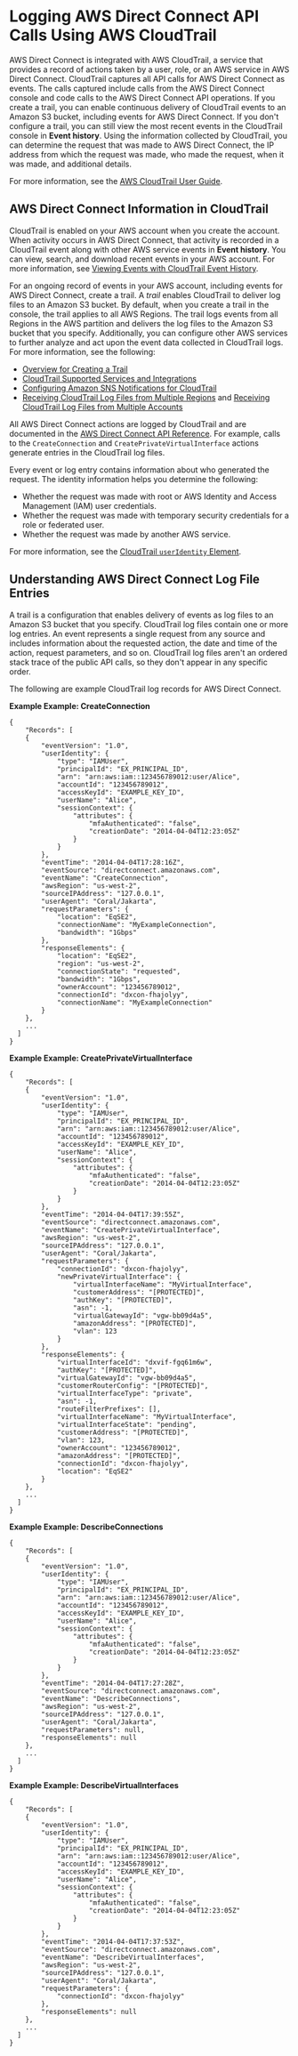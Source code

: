 # Logging AWS Direct Connect API Calls Using AWS CloudTrail<a name="logging_dc_api_calls"></a>

AWS Direct Connect is integrated with AWS CloudTrail, a service that provides a record of actions taken by a user, role, or an AWS service in AWS Direct Connect\. CloudTrail captures all API calls for AWS Direct Connect as events\. The calls captured include calls from the AWS Direct Connect console and code calls to the AWS Direct Connect API operations\. If you create a trail, you can enable continuous delivery of CloudTrail events to an Amazon S3 bucket, including events for AWS Direct Connect\. If you don't configure a trail, you can still view the most recent events in the CloudTrail console in **Event history**\. Using the information collected by CloudTrail, you can determine the request that was made to AWS Direct Connect, the IP address from which the request was made, who made the request, when it was made, and additional details\.

For more information, see the [AWS CloudTrail User Guide](https://docs.aws.amazon.com/awscloudtrail/latest/userguide/)\.

## AWS Direct Connect Information in CloudTrail<a name="direct-connect-info-in-cloudtrail"></a>

CloudTrail is enabled on your AWS account when you create the account\. When activity occurs in AWS Direct Connect, that activity is recorded in a CloudTrail event along with other AWS service events in **Event history**\. You can view, search, and download recent events in your AWS account\. For more information, see [Viewing Events with CloudTrail Event History](https://docs.aws.amazon.com/awscloudtrail/latest/userguide/view-cloudtrail-events.html)\.

For an ongoing record of events in your AWS account, including events for AWS Direct Connect, create a trail\. A *trail* enables CloudTrail to deliver log files to an Amazon S3 bucket\. By default, when you create a trail in the console, the trail applies to all AWS Regions\. The trail logs events from all Regions in the AWS partition and delivers the log files to the Amazon S3 bucket that you specify\. Additionally, you can configure other AWS services to further analyze and act upon the event data collected in CloudTrail logs\. For more information, see the following:
+ [Overview for Creating a Trail](https://docs.aws.amazon.com/awscloudtrail/latest/userguide/cloudtrail-create-and-update-a-trail.html)
+ [CloudTrail Supported Services and Integrations](https://docs.aws.amazon.com/awscloudtrail/latest/userguide/cloudtrail-aws-service-specific-topics.html#cloudtrail-aws-service-specific-topics-integrations)
+ [Configuring Amazon SNS Notifications for CloudTrail](https://docs.aws.amazon.com/awscloudtrail/latest/userguide/getting_notifications_top_level.html)
+ [Receiving CloudTrail Log Files from Multiple Regions](https://docs.aws.amazon.com/awscloudtrail/latest/userguide/receive-cloudtrail-log-files-from-multiple-regions.html) and [Receiving CloudTrail Log Files from Multiple Accounts](https://docs.aws.amazon.com/awscloudtrail/latest/userguide/cloudtrail-receive-logs-from-multiple-accounts.html)

All AWS Direct Connect actions are logged by CloudTrail and are documented in the [AWS Direct Connect API Reference](https://docs.aws.amazon.com/directconnect/latest/APIReference/)\. For example, calls to the `CreateConnection` and `CreatePrivateVirtualInterface` actions generate entries in the CloudTrail log files\.

Every event or log entry contains information about who generated the request\. The identity information helps you determine the following: 
+ Whether the request was made with root or AWS Identity and Access Management \(IAM\) user credentials\.
+ Whether the request was made with temporary security credentials for a role or federated user\.
+ Whether the request was made by another AWS service\.

For more information, see the [CloudTrail `userIdentity` Element](https://docs.aws.amazon.com/awscloudtrail/latest/userguide/cloudtrail-event-reference-user-identity.html)\.

## Understanding AWS Direct Connect Log File Entries<a name="understanding-direct-connect-entries"></a>

A trail is a configuration that enables delivery of events as log files to an Amazon S3 bucket that you specify\. CloudTrail log files contain one or more log entries\. An event represents a single request from any source and includes information about the requested action, the date and time of the action, request parameters, and so on\. CloudTrail log files aren't an ordered stack trace of the public API calls, so they don't appear in any specific order\.

The following are example CloudTrail log records for AWS Direct Connect\.

**Example Example: CreateConnection**  

```
{
    "Records": [
    {
        "eventVersion": "1.0",
        "userIdentity": {
            "type": "IAMUser",
            "principalId": "EX_PRINCIPAL_ID",
            "arn": "arn:aws:iam::123456789012:user/Alice",
            "accountId": "123456789012",
            "accessKeyId": "EXAMPLE_KEY_ID",
            "userName": "Alice",
            "sessionContext": {
                "attributes": {
                    "mfaAuthenticated": "false",
                    "creationDate": "2014-04-04T12:23:05Z"
                }
            }
        },
        "eventTime": "2014-04-04T17:28:16Z",
        "eventSource": "directconnect.amazonaws.com",
        "eventName": "CreateConnection",
        "awsRegion": "us-west-2",
        "sourceIPAddress": "127.0.0.1",
        "userAgent": "Coral/Jakarta",
        "requestParameters": {
            "location": "EqSE2",
            "connectionName": "MyExampleConnection",
            "bandwidth": "1Gbps"
        },
        "responseElements": {
            "location": "EqSE2",
            "region": "us-west-2",
            "connectionState": "requested",
            "bandwidth": "1Gbps",
            "ownerAccount": "123456789012",
            "connectionId": "dxcon-fhajolyy",
            "connectionName": "MyExampleConnection"
        }
    },
    ...
  ]
}
```

**Example Example: CreatePrivateVirtualInterface**  

```
{
    "Records": [
    {
        "eventVersion": "1.0",
        "userIdentity": {
            "type": "IAMUser",
            "principalId": "EX_PRINCIPAL_ID",
            "arn": "arn:aws:iam::123456789012:user/Alice",
            "accountId": "123456789012",
            "accessKeyId": "EXAMPLE_KEY_ID",
            "userName": "Alice",
            "sessionContext": {
                "attributes": {
                    "mfaAuthenticated": "false",
                    "creationDate": "2014-04-04T12:23:05Z"
                }
            }
        },
        "eventTime": "2014-04-04T17:39:55Z",
        "eventSource": "directconnect.amazonaws.com",
        "eventName": "CreatePrivateVirtualInterface",
        "awsRegion": "us-west-2",
        "sourceIPAddress": "127.0.0.1",
        "userAgent": "Coral/Jakarta",
        "requestParameters": {
            "connectionId": "dxcon-fhajolyy",
            "newPrivateVirtualInterface": {
                "virtualInterfaceName": "MyVirtualInterface",
                "customerAddress": "[PROTECTED]",
                "authKey": "[PROTECTED]",
                "asn": -1,
                "virtualGatewayId": "vgw-bb09d4a5",
                "amazonAddress": "[PROTECTED]",
                "vlan": 123
            }
        },
        "responseElements": {
            "virtualInterfaceId": "dxvif-fgq61m6w",
            "authKey": "[PROTECTED]",
            "virtualGatewayId": "vgw-bb09d4a5",
            "customerRouterConfig": "[PROTECTED]",
            "virtualInterfaceType": "private",
            "asn": -1,
            "routeFilterPrefixes": [],
            "virtualInterfaceName": "MyVirtualInterface",
            "virtualInterfaceState": "pending",
            "customerAddress": "[PROTECTED]",
            "vlan": 123,
            "ownerAccount": "123456789012",
            "amazonAddress": "[PROTECTED]",
            "connectionId": "dxcon-fhajolyy",
            "location": "EqSE2"
        }
    },
    ...
  ]
}
```

**Example Example: DescribeConnections**  

```
{
    "Records": [
    {
        "eventVersion": "1.0",
        "userIdentity": {
            "type": "IAMUser",
            "principalId": "EX_PRINCIPAL_ID",
            "arn": "arn:aws:iam::123456789012:user/Alice",
            "accountId": "123456789012",
            "accessKeyId": "EXAMPLE_KEY_ID",
            "userName": "Alice",
            "sessionContext": {
                "attributes": {
                    "mfaAuthenticated": "false",
                    "creationDate": "2014-04-04T12:23:05Z"
                }
            }
        },
        "eventTime": "2014-04-04T17:27:28Z",
        "eventSource": "directconnect.amazonaws.com",
        "eventName": "DescribeConnections",
        "awsRegion": "us-west-2",
        "sourceIPAddress": "127.0.0.1",
        "userAgent": "Coral/Jakarta",
        "requestParameters": null,
        "responseElements": null
    },
    ...
  ]
}
```

**Example Example: DescribeVirtualInterfaces**  

```
{
    "Records": [
    {
        "eventVersion": "1.0",
        "userIdentity": {
            "type": "IAMUser",
            "principalId": "EX_PRINCIPAL_ID",
            "arn": "arn:aws:iam::123456789012:user/Alice",
            "accountId": "123456789012",
            "accessKeyId": "EXAMPLE_KEY_ID",
            "userName": "Alice",
            "sessionContext": {
                "attributes": {
                    "mfaAuthenticated": "false",
                    "creationDate": "2014-04-04T12:23:05Z"
                }
            }
        },
        "eventTime": "2014-04-04T17:37:53Z",
        "eventSource": "directconnect.amazonaws.com",
        "eventName": "DescribeVirtualInterfaces",
        "awsRegion": "us-west-2",
        "sourceIPAddress": "127.0.0.1",
        "userAgent": "Coral/Jakarta",
        "requestParameters": {
            "connectionId": "dxcon-fhajolyy"
        },
        "responseElements": null
    },
    ...
  ]
}
```